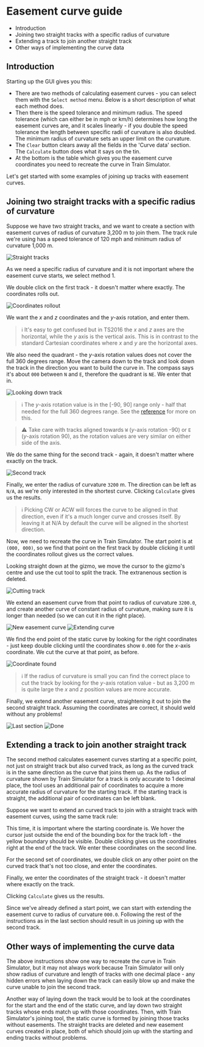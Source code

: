 # Easement curve guide

- Introduction
- Joining two straight tracks with a specific radius of curvature
- Extending a track to join another straight track
- Other ways of implementing the curve data

## Introduction

Starting up the GUI gives you this:

- There are two methods of calculating easement curves - you can select them with the `Select method` menu. Below is a short description of what each method does.
- Then there is the speed tolerance and minimum radius. The speed tolerance (which can either be in mph or km/h) determines how long the easement curves are, and it scales linearly - if you double the speed tolerance the length between specific radii of curvature is also doubled. The minimum radius of curvature sets an upper limit on the curvature.
- The `Clear` button clears away all the fields in the 'Curve data' section. The `Calculate` button does what it says on the tin.
- At the bottom is the table which gives you the easement curve coordinates you need to recreate the curve in Train Simulator.

Let's get started with some examples of joining up tracks with easement curves.

## Joining two straight tracks with a specific radius of curvature

Suppose we have two straight tracks, and we want to create a section with easement curves of radius of curvature 3,200 m to join them. The track rule we're using has a speed tolerance of 120 mph and minimum radius of curvature 1,000 m.

![Straight tracks](images/guide_01.jpg)

As we need a specific radius of curvature and it is not important where the easement curve starts, we select method 1.

We double click on the first track - it doesn't matter where exactly. The coordinates rolls out.

![Coordinates rollout](images/guide_02.jpg)

We want the *x* and *z* coordinates and the *y*-axis rotation, and enter them.

> :information_source: It's easy to get confused but in TS2016 the *x* and *z* axes are the horizontal, while the *y* axis is the vertical axis. This is in contrast to the standard Cartesian coordinates where *x* and *y* are the horizontal axes.

We also need the quadrant - the *y*-axis rotation values does not cover the full 360 degrees range. Move the camera down to the track and look down the track in the direction you want to build the curve in. The compass says it's about `000` between `N` and `E`, therefore the quadrant is `NE`. We enter that in.

![Looking down track](images/guide_03.jpg)

> :information_source: The *y*-axis rotation value is in the [-90, 90] range only - half that needed for the full 360 degrees range. See the [reference](docs/reference.md) for more on this.

> :warning: Take care with tracks aligned towards `W` (*y*-axis rotation -90) or `E` (*y*-axis rotation 90), as the rotation values are very similar on either side of the axis.

We do the same thing for the second track - again, it doesn't matter where exactly on the track.

![Second track](images/guide_04.jpg)

Finally, we enter the radius of curvature `3200` m. The direction can be left as `N/A`, as we're only interested in the shortest curve. Clicking `Calculate` gives us the results.

> :information_source: Picking CW or ACW will forces the curve to be aligned in that direction, even if it's a much longer curve and crosses itself. By leaving it at N/A by default the curve will be aligned in the shortest direction. 

Now, we need to recreate the curve in Train Simulator. The start point is at `(000, 000)`, so we find that point on the first track by double clicking it until the coordinates rollout gives us the correct values.

Looking straight down at the gizmo, we move the cursor to the gizmo's centre and use the cut tool to split the track. The extranenous section is deleted.

![Cutting track](images/guide_05.jpg)

We extend an easement curve from that point to radius of curvature `3200.0`, and create another curve of constant radius of curvature, making sure it is longer than needed (so we can cut it in the right place).

![New easement curve](images/guide_06.jpg)
![Extending curve](images/guide_07.jpg)

We find the end point of the static curve by looking for the right coordinates - just keep double clicking until the coordinates show `0.000` for the *x*-axis coordinate. We cut the curve at that point, as before.

![Coordinate found](images/guide_08.jpg)

> :information_source: If the radius of curvature is small you can find the correct place to cut the track by looking for the  *y*-axis rotation value - but as 3,200 m is quite large the *x* and *z* position values are more accurate.

Finally, we extend another easement curve, straightening it out to join the second straight track. Assuming the coordinates are correct, it should weld without any problems!

![Last section](images/guide_09.jpg)
![Done](images/guide_10.jpg)

## Extending a track to join another straight track

The second method calculates easement curves starting at a specific point, not just on straight track but also curved track, as long as the curved track is in the same direction as the curve that joins them up. As the radius of curvature shown by Train Simulator for a track is only accurate to 1 decimal place, the tool uses an additional pair of coordinates to acquire a more accurate radius of curvature for the starting track. If the starting track is straight, the additional pair of coordinates can be left blank.

Suppose we want to extend an curved track to join with a straight track with easement curves, using the same track rule:

This time, it is important where the starting coordinate is. We hover the cursor just outside the end of the bounding box for the track loft - the yellow boundary should be visible. Double clicking gives us the coordinates right at the end of the track. We enter these coordinates on the second line.

For the second set of coordinates, we double click on any other point on the curved track that's not too close, and enter the coordinates.

Finally, we enter the coordinates of the straight track - it doesn't matter where exactly on the track.

Clicking `Calculate` gives us the results.

Since we've already defined a start point, we can start with extending the easement curve to radius of curvature `000.0`. Following the rest of the instructions as in the last section should result in us joining up with the second track.


## Other ways of implementing the curve data

The above instructions show one way to recreate the curve in Train Simulator, but it may not always work because Train Simulator will only show radius of curvature and length of tracks with one decimal place - any hidden errors when laying down the track can easily blow up and make the curve unable to join the second track.

Another way of laying down the track would be to look at the coordinates for the start and the end of the static curve, and lay down two straight tracks whose ends match up with those coordinates. Then, with Train Simulator's joining tool, the static curve is formed by joining those tracks without easements. The straight tracks are deleted and new easement curves created in place, both of which should join up with the starting and ending tracks without problems.